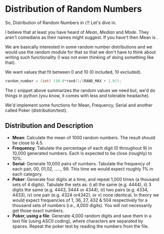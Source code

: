 # Distribution of Random Numbers

So, Distribution of Random Numbers in `C`!! Let's dive in.

I believe that at least you have heard of _Mean_, _Median_ and _Mode_. They aren't comedians as their names might suggest. If you have't then Mean is <!-- define what mean is and provide and link to it, do the same for median and mode-->.

We are basically interested in some random number distributions and we would use the random module for that so that we don't have to think about writing such functionality (I was not even thinking of doing something like that).

We want values that fit between 0 and 10 (0 included, 10 excluded).

```C
random_number = (int) (10.0*rand()/(RAND_MAX + 1.0));
```

The `C` snippet above summarizes the random values we need but, we'd do things in python (you know, it comes with less and tolerable headache).

We'd implement some functions for Mean, Frequency, Serial and another called Poker (distribution/test).

<!-- What to expect from this article -->

## Distribution and Description

- **Mean**: Calculate the mean of 1000 random numbers. The result should be close to 4.5.
- **Frequency**: Tabulate the percentage of each digit (0 throughout 9) in 10,000 generated numbers. Each Is expected to be close (roughly) to 10%.
- **Serial**: Generate 10,000 pairs of numbers. Tabulate the frequency of each pair, 00, 01,02, ….., 99. This time we would expect roughly 1% in each category.
- **Poker**: Generate four digits at a time, and repeat 1,000 times (a thousand sets of 4 digits). Tabulate the sets as: i) all the same (e.g. 4444), ii) 3 digits the same (e.g. 4443, 3444 or 4344), iii) two pairs (e.g. 4334, 4433), iv) one pair (e.g. 4324 or4342), or v) none identical. In theory we would expect frequencies of 1, 36, 27, 432 & 504 respectively for a thousand sets of numbers (i.e., 4,000 digits). You will not necessarily get those exact numbers.
- **Poker, using a file**: Generate 4,000 random digits and save them in a text file (using ASCII coding), where characters are separated by spaces. Repeat the poker test by reading the numbers from the file.
